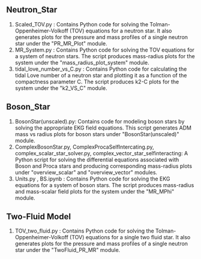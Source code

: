 ## Neutron_Star
1. Scaled_TOV.py : Contains Python code for solving the Tolman-Oppenheimer-Volkoff (TOV) equations for a neutron star. It also generates plots for the pressure and mass profiles of a single neutron star under the "PR_MR_Plot" module.
2. MR_System.py : Contains Python code for solving the TOV equations for a system of neutron stars. The script produces mass-radius plots for the system under the "mass_radius_plot_system" module.
3. tidal_love_number_vs_C.py : Contains Python code for calculating the tidal Love number of a neutron star and plotting it as a function of the compactness parameter C. The script produces k2-C plots for the system under the "k2_VS_C" module.

## Boson_Star
1. BosonStar(unscaled).py: Contains code for modeling boson stars by solving the appropriate EKG field equations. This script generates ADM mass vs radius plots for boson stars under "BosonStar(unscaled)" module.
2. ComplexBosonStar.py, ComplexProcaSelfIntercating.py, complex_scalar_star_solver.py, complex_vector_star_selfinteracting: A Python script for solving the differential equations associated with Boson and Proca stars and producing corresponding mass-radius plots under "overview_scalar" and "overview_vector" modules.
3. Units.py , BS.ipynb : Contains Python code for solving the EKG equations for a system of boson stars. The script produces mass-radius and mass-scalar field plots for the system under the "MR_MPhi" module.

## Two-Fluid Model
1. TOV_two_fluid.py : Contains Python code for solving the Tolman-Oppenheimer-Volkoff (TOV) equations for a single two fluid star. It also generates plots for the pressure and mass profiles of a single neutron star under the "TwoFluid_PR_MR" module.
